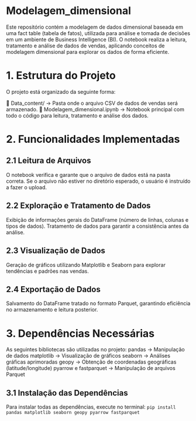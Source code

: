 # Modelagem_dimensional
Este repositório contém a modelagem de dados dimensional baseada em uma fact table (tabela de fatos), utilizada para análise e tomada de decisões em um ambiente de Business Intelligence (BI).
O notebook realiza a leitura, tratamento e análise de dados de vendas, aplicando conceitos de modelagem dimensional para explorar os dados de forma eficiente.

# 1. Estrutura do Projeto
O projeto está organizado da seguinte forma:

📂 Data_content/ → Pasta onde o arquivo CSV de dados de vendas será armazenado.
📜 Modelagem_dimensional.ipynb → Notebook principal com todo o código para leitura, tratamento e análise dos dados.

# 2. Funcionalidades Implementadas
##  2.1 Leitura de Arquivos
   O notebook verifica e garante que o arquivo de dados está na pasta correta.
   Se o arquivo não estiver no diretório esperado, o usuário é instruído a fazer o upload.
        
##  2.2 Exploração e Tratamento de Dados
   Exibição de informações gerais do DataFrame (número de linhas, colunas e tipos de dados).
   Tratamento de dados para garantir a consistência antes da análise.

##  2.3 Visualização de Dados
   Geração de gráficos utilizando Matplotlib e Seaborn para explorar tendências e padrões nas vendas.
        
##  2.4 Exportação de Dados
   Salvamento do DataFrame tratado no formato Parquet, garantindo eficiência no armazenamento e leitura posterior.

# 3. Dependências Necessárias
As seguintes bibliotecas são utilizadas no projeto:
        pandas → Manipulação de dados
        matplotlib → Visualização de gráficos
        seaborn → Análises gráficas aprimoradas
        geopy → Obtenção de coordenadas geográficas (latitude/longitude)
        pyarrow e fastparquet → Manipulação de arquivos Parquet

##  3.1 Instalação das Dependências
   Para instalar todas as dependências, execute no terminal:
           ``pip install pandas matplotlib seaborn geopy pyarrow fastparquet``

